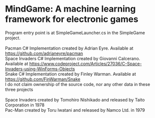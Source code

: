 # MindGame: A machine learning framework for electronic games

Program entry point is at SimpleGameLauncher.cs in the SimpleGame project.<br/>
<br/>
Pacman C# Implementation created by Adrian Eyre. Available at https://github.com/adrianeyre/pacman<br/>
Space Invaders C# Implementation created by Giovanni Calcerano. Available at https://www.codeproject.com/Articles/27036/C-Space-Invaders-using-WinForms-Objects<br/>
Snake C# Implementation created by Finley Warman. Available at https://github.com/FinWarman/Snake<br/>
I do not claim ownership of the source code, nor any other data in these three projects<br/>
<br/>
Space Invaders created by Tomohiro Nishikado and released by Taito Corporation in 1978<br/>
Pac-Man created by Toru Iwatani and released by Namco Ltd. in 1979<br/>
